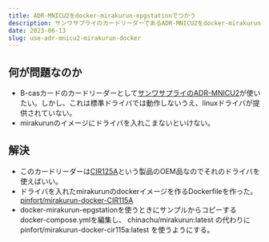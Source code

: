 ```yaml
---
title: ADR-MNICU2をdocker-mirakurun-epgstationでつかう
description: サンワサプライのカードリーダーであるADR-MNICU2をdocker-mirakurun-epgstationでつかう方法
date: 2023-06-13
slug: use-adr-mnicu2-mirakurun-docker
---
```

## 何が問題なのか
- B-casカードのカードリーダーとして[サンワサプライのADR-MNICU2](https://www.sanwa.co.jp/product/syohin?code=ADR-MNICU2)が使いたい。しかし、これは標準ドライバでは動作しないうえ、linuxドライバが提供されていない。
- mirakurunのイメージにドライバを入れこまないといけない。

## 解決
- このカードリーダーは[CIR125A](https://www.abcircle.co.jp/jp/product/21/CIR125A/)という製品のOEM品なのでそれのドライバを使えばいい。
- ドライバを入れたmirakurunのdockerイメージを作るDockerfileを作った。 [pinfort/mirakurun-docker-CIR115A](https://github.com/pinfort/mirakurun-docker-CIR115A)
- docker-mirakurun-epgstationを使うときにサンプルからコピーするdocker-compose.ymlを編集し、 chinachu/mirakurun:latest の代わりにpinfort/mirakurun-docker-cir115a:latest を使うようにする。
